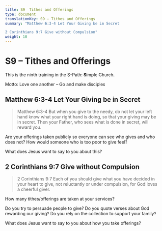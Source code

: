 ```yaml
---
title: S9  Tithes and Offerings
type: document
translationKey: S9 – Tithes and Offerings
summary: "Matthew 6:3-4 Let Your Giving be in Secret	

2 Corinthians 9:7 Give without Compulsion"
weight: 10
---
```

# S9 – Tithes and Offerings

This is the ninth training in the S-Path: **S**imple Church.

Motto: Love one another – Go and make disciples

## Matthew 6:3-4 Let Your Giving be in Secret

>   Matthew 6:3-4 But when you give to the needy, do not let your left hand know what your right hand is doing, so that your giving may be in secret. Then your Father, who sees what is done in secret, will reward you.

Are your offerings taken publicly so everyone can see who gives and who does not? How would someone who is too poor to give feel?

What does Jesus want to say to you about this?

## 2 Corinthians 9:7 Give without Compulsion

>   2 Corinthians 9:7 Each of you should give what you have decided in your heart to give, not reluctantly or under compulsion, for God loves a cheerful giver.

How many tithes/offerings are taken at your services?

Do you try to persuade people to give? Do you quote verses about God rewarding our giving? Do you rely on the collection to support your family?

What does Jesus want to say to you about how you take offerings?

